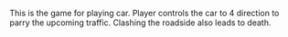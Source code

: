 This is the game for playing car. Player controls the car to 4 direction to parry the upcoming traffic. Clashing the roadside also leads to death.